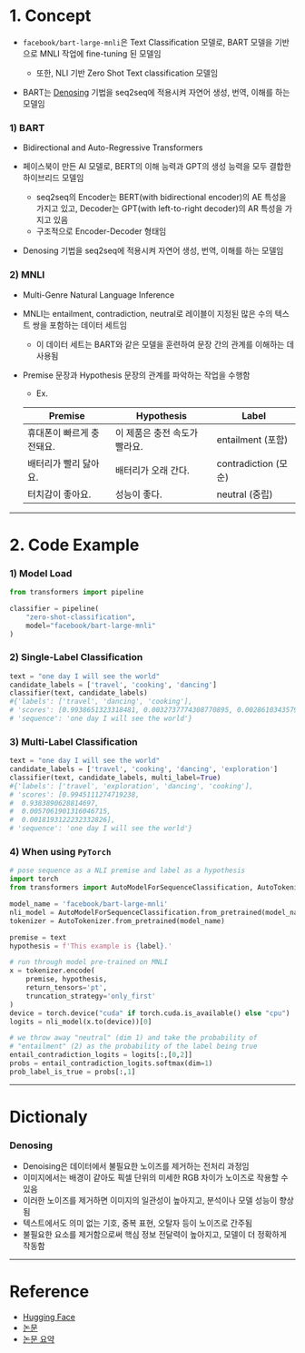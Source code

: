 
# 1. Concept

- `facebook/bart-large-mnli`은 Text Classification 모델로, BART 모델을 기반으로 MNLI 작업에 fine-tuning 된 모델임

    - 또한, NLI 기반 Zero Shot Text classification 모델임

- BART는 [Denosing](#denosing) 기법을 seq2seq에 적용시켜 자연어 생성, 번역, 이해를 하는 모델임


### 1) BART

- Bidirectional and Auto-Regressive Transformers

- 페이스북이 만든 AI 모델로, BERT의 이해 능력과 GPT의 생성 능력을 모두 결합한 하이브리드 모델임

    - seq2seq의 Encoder는 BERT(with bidirectional encoder)의 AE 특성을 가지고 있고, Decoder는 GPT(with left-to-right decoder)의 AR 특성을 가지고 있음
    - 구조적으로 Encoder-Decoder 형태임

- Denosing 기법을 seq2seq에 적용시켜 자연어 생성, 번역, 이해를 하는 모델임

### 2) MNLI

- Multi-Genre Natural Language Inference

- MNLI는 entailment, contradiction, neutral로 레이블이 지정된 많은 수의 텍스트 쌍을 포함하는 데이터 세트임
    - 이 데이터 세트는 BART와 같은 모델을 훈련하여 문장 간의 관계를 이해하는 데 사용됨


- Premise 문장과 Hypothesis 문장의 관계를 파악하는 작업을 수행함

    - Ex.

    | Premise | Hypothesis | Label |
    |---|---|---|
    | 휴대폰이 빠르게 충전돼요. | 이 제품은 충전 속도가 빨라요. | entailment (포함) |
    | 배터리가 빨리 닳아요. | 배터리가 오래 간다. | contradiction (모순) |
    | 터치감이 좋아요. | 성능이 좋다. | neutral (중립) |

---

# 2. Code Example

### 1) Model Load

```python
from transformers import pipeline

classifier = pipeline(
    "zero-shot-classification",
    model="facebook/bart-large-mnli"
)
```

### 2) Single-Label Classification

```python
text = "one day I will see the world"
candidate_labels = ['travel', 'cooking', 'dancing']
classifier(text, candidate_labels)
#{'labels': ['travel', 'dancing', 'cooking'],
# 'scores': [0.9938651323318481, 0.0032737774308770895, 0.002861034357920289],
# 'sequence': 'one day I will see the world'}
```

### 3) Multi-Label Classification

```python
text = "one day I will see the world"
candidate_labels = ['travel', 'cooking', 'dancing', 'exploration']
classifier(text, candidate_labels, multi_label=True)
#{'labels': ['travel', 'exploration', 'dancing', 'cooking'],
# 'scores': [0.9945111274719238,
#  0.9383890628814697,
#  0.0057061901316046715,
#  0.0018193122232332826],
# 'sequence': 'one day I will see the world'}
```

### 4) When using `PyTorch`

```python
# pose sequence as a NLI premise and label as a hypothesis
import torch
from transformers import AutoModelForSequenceClassification, AutoTokenizer

model_name = 'facebook/bart-large-mnli'
nli_model = AutoModelForSequenceClassification.from_pretrained(model_name)
tokenizer = AutoTokenizer.from_pretrained(model_name)

premise = text
hypothesis = f'This example is {label}.'

# run through model pre-trained on MNLI
x = tokenizer.encode(
    premise, hypothesis, 
    return_tensors='pt',
    truncation_strategy='only_first'
)
device = torch.device("cuda" if torch.cuda.is_available() else "cpu")
logits = nli_model(x.to(device))[0]

# we throw away "neutral" (dim 1) and take the probability of
# "entailment" (2) as the probability of the label being true 
entail_contradiction_logits = logits[:,[0,2]]
probs = entail_contradiction_logits.softmax(dim=1)
prob_label_is_true = probs[:,1]
```

---

# Dictionaly

### Denosing

- Denoising은 데이터에서 불필요한 노이즈를 제거하는 전처리 과정임
- 이미지에서는 배경이 같아도 픽셀 단위의 미세한 RGB 차이가 노이즈로 작용할 수 있음
- 이러한 노이즈를 제거하면 이미지의 일관성이 높아지고, 분석이나 모델 성능이 향상됨
- 텍스트에서도 의미 없는 기호, 중복 표현, 오탈자 등이 노이즈로 간주됨
- 불필요한 요소를 제거함으로써 핵심 정보 전달력이 높아지고, 모델이 더 정확하게 작동함

---

# Reference

- [Hugging Face](https://huggingface.co/facebook/bart-large-mnli)
- [논문](https://arxiv.org/pdf/1910.13461)
- [논문 요약](https://velog.io/@tobigs-nlp/BART-Denoising-Sequence-to-Sequence-Pre-training-for-Natural-Language-Generation-Translation-and-Comprehension)